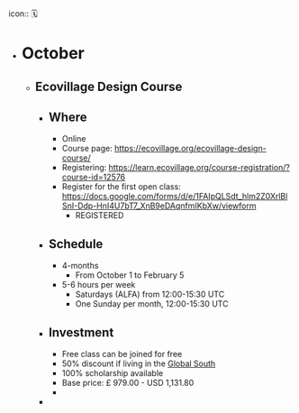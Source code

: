 icon:: 🗓

- # October
	- ## Ecovillage Design Course
		- ## Where
			- Online
			- Course page: https://ecovillage.org/ecovillage-design-course/
			- Registering: https://learn.ecovillage.org/course-registration/?course-id=12576
			- Register for the first open class: https://docs.google.com/forms/d/e/1FAIpQLSdt_hlm2Z0XrlBlSnI-Ddp-HnI4U7bT7_XnB9eDAqnfmIKbXw/viewform
				- REGISTERED
		- ## Schedule
			- 4-months
				- From October 1 to February 5
			- 5-6 hours per week
				- Saturdays (ALFA) from  12:00-15:30 UTC
				- One Sunday per month, 12:00-15:30 UTC
		- ## Investment
			- Free class can be joined for free
			- 50% discount if living in the [Global South](https://www.worldatlas.com/articles/what-is-the-global-south.html)
			- 100% scholarship available
			- Base price: £ 979.00 - USD 1,131.80
			-
		-